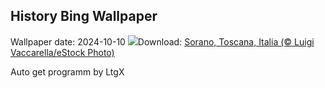 ## History Bing Wallpaper
Wallpaper date: 2024-10-10
![](https://www.bing.com/th?id=OHR.SoranoItaly_IT-IT6958617726_UHD.jpg&w=1000)Download: [Sorano, Toscana, Italia (© Luigi Vaccarella/eStock Photo)](https://www.bing.com/th?id=OHR.SoranoItaly_IT-IT6958617726_UHD.jpg)

Auto get programm by LtgX
